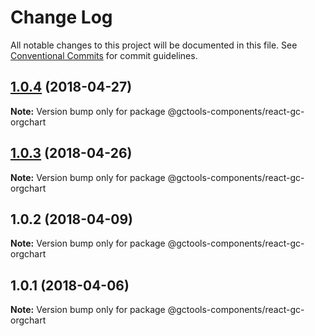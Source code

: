 # Change Log

All notable changes to this project will be documented in this file.
See [Conventional Commits](https://conventionalcommits.org) for commit guidelines.

<a name="1.0.4"></a>
## [1.0.4](https://github.com/gctools-outilsgc/gctools-components/compare/@gctools-components/react-gc-orgchart@1.0.3...@gctools-components/react-gc-orgchart@1.0.4) (2018-04-27)




**Note:** Version bump only for package @gctools-components/react-gc-orgchart

<a name="1.0.3"></a>
## [1.0.3](https://github.com/gctools-outilsgc/gctools-components/compare/@gctools-components/react-gc-orgchart@1.0.2...@gctools-components/react-gc-orgchart@1.0.3) (2018-04-26)




**Note:** Version bump only for package @gctools-components/react-gc-orgchart

<a name="1.0.2"></a>
## 1.0.2 (2018-04-09)




**Note:** Version bump only for package @gctools-components/react-gc-orgchart

<a name="1.0.1"></a>
## 1.0.1 (2018-04-06)




**Note:** Version bump only for package @gctools-components/react-gc-orgchart
